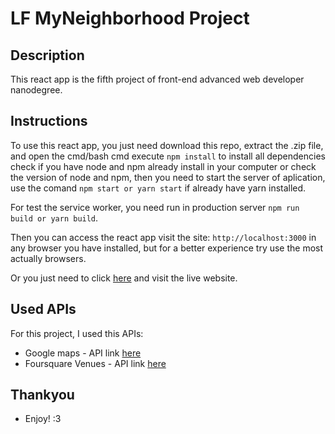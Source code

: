 # LF MyNeighborhood Project

## Description

This react app is the fifth project of front-end advanced web developer nanodegree.

## Instructions

To use this react app, you just need download this repo, extract the .zip file, and open the cmd/bash cmd execute `npm install` to install all dependencies check if you have node and npm already install in your computer or check the version of node and npm, then you need to start the server of aplication, use the comand `npm start or yarn start` if already have yarn installed.

For test the service worker, you need run in production server `npm run build or yarn build`.

Then you can access the react app visit the site: `http://localhost:3000` in any browser you have installed, but for a better experience try use the most actually browsers.

Or you just need to click [here](https://lucasfelipecdm.github.io/lf-myneighborhood) and visit the live website.

## Used APIs
For this project, I used this APIs:
- Google maps - API link [here](https://developers.google.com/maps/documentation/javascript/tutorial)
- Foursquare Venues - API link [here](https://developer.foursquare.com/)

## Thankyou

* Enjoy! :3